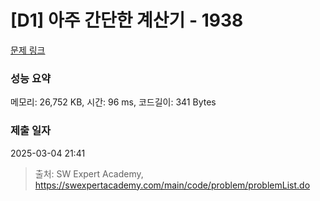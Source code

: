 # [D1] 아주 간단한 계산기 - 1938 

[문제 링크](https://swexpertacademy.com/main/code/problem/problemDetail.do?contestProbId=AV5PjsYKAMIDFAUq) 

### 성능 요약

메모리: 26,752 KB, 시간: 96 ms, 코드길이: 341 Bytes

### 제출 일자

2025-03-04 21:41



> 출처: SW Expert Academy, https://swexpertacademy.com/main/code/problem/problemList.do